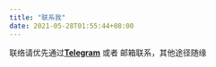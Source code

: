 ```yaml
---
title: "联系我"
date: 2021-05-28T01:55:44+08:00
---
```

联络请优先通过[**Telegram**](https://t.me/radishcloud) 或者 邮箱联系，其他途径随缘
